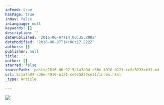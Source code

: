 ```yaml
---
inFeed: true
hasPage: true
inNav: false
inLanguage: null
keywords: []
description: ''
datePublished: '2016-06-07T14:00:35.808Z'
dateModified: '2016-06-07T14:00:17.222Z'
authors: []
publisher: null
title: ''
author: []
starred: false
sourcePath: _posts/2016-06-07-5c1a7a04-c36e-4910-b121-ce0c5233ce31.md
url: 5c1a7a04-c36e-4910-b121-ce0c5233ce31/index.html
_type: Article

---
```

![](https://the-grid-user-content.s3-us-west-2.amazonaws.com/bb8252d6-ef16-4bf1-87d0-01899c05d469.png)